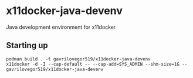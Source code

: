 # x11docker-java-devenv

Java development environment for x11docker

## Starting up

```shell
podman build . -t gavrilovegor519/x11docker-java-devenv
x11docker -d -I --cap-default -- --cap-add=SYS_ADMIN --shm-size=1G -- gavrilovegor519/x11docker-java-devenv
```
